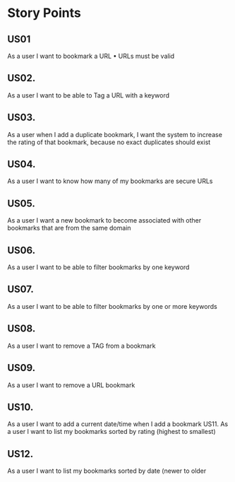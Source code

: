 
# Story Points

## US01 
As a user I want to bookmark a URL
• URLs must be valid

## US02. 
As a user I want to be able to Tag a URL
with a keyword

## US03. 
As a user when I add a duplicate
bookmark, I want the system to increase the
rating of that bookmark, because no exact
duplicates should exist

## US04. 
As a user I want to know how many of my
bookmarks are secure URLs

## US05. 
As a user I want a new bookmark to
become associated with other bookmarks that
are from the same domain

## US06. 
As a user I want to be able to filter
bookmarks by one keyword

## US07. 
As a user I want to be able to filter
bookmarks by one or more keywords

## US08. 
As a user I want to remove a TAG from a
bookmark

## US09. 
As a user I want to remove a URL
bookmark

## US10. 
As a user I want to add a current
date/time when I add a bookmark US11. As a user I want to list my bookmarks
sorted by rating (highest to smallest)

## US12. 
As a user I want to list my bookmarks
sorted by date (newer to older
